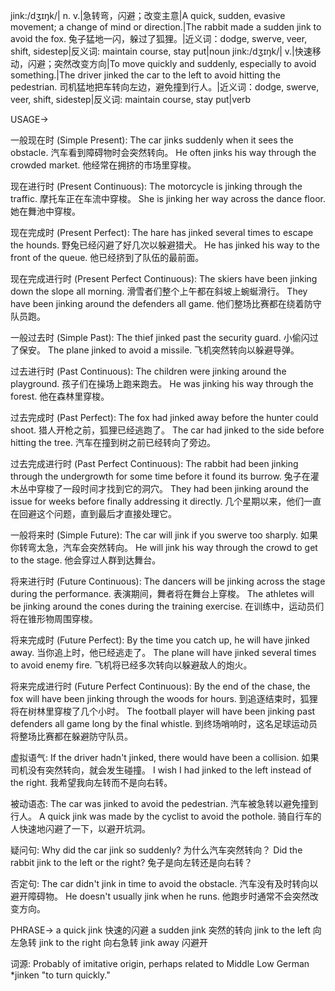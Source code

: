 jink:/dʒɪŋk/| n. v.|急转弯，闪避；改变主意|A quick, sudden, evasive movement; a change of mind or direction.|The rabbit made a sudden jink to avoid the fox. 兔子猛地一闪，躲过了狐狸。|近义词：dodge, swerve, veer, shift, sidestep|反义词: maintain course, stay put|noun
jink:/dʒɪŋk/| v.|快速移动，闪避；突然改变方向|To move quickly and suddenly, especially to avoid something.|The driver jinked the car to the left to avoid hitting the pedestrian. 司机猛地把车转向左边，避免撞到行人。|近义词：dodge, swerve, veer, shift, sidestep|反义词: maintain course, stay put|verb


USAGE->

一般现在时 (Simple Present):
The car jinks suddenly when it sees the obstacle. 汽车看到障碍物时会突然转向。
He often jinks his way through the crowded market. 他经常在拥挤的市场里穿梭。

现在进行时 (Present Continuous):
The motorcycle is jinking through the traffic. 摩托车正在车流中穿梭。
She is jinking her way across the dance floor. 她在舞池中穿梭。


现在完成时 (Present Perfect):
The hare has jinked several times to escape the hounds. 野兔已经闪避了好几次以躲避猎犬。
He has jinked his way to the front of the queue. 他已经挤到了队伍的最前面。

现在完成进行时 (Present Perfect Continuous):
The skiers have been jinking down the slope all morning. 滑雪者们整个上午都在斜坡上蜿蜒滑行。
They have been jinking around the defenders all game. 他们整场比赛都在绕着防守队员跑。

一般过去时 (Simple Past):
The thief jinked past the security guard. 小偷闪过了保安。
The plane jinked to avoid a missile. 飞机突然转向以躲避导弹。

过去进行时 (Past Continuous):
The children were jinking around the playground. 孩子们在操场上跑来跑去。
He was jinking his way through the forest. 他在森林里穿梭。


过去完成时 (Past Perfect):
The fox had jinked away before the hunter could shoot. 猎人开枪之前，狐狸已经逃跑了。
The car had jinked to the side before hitting the tree. 汽车在撞到树之前已经转向了旁边。

过去完成进行时 (Past Perfect Continuous):
The rabbit had been jinking through the undergrowth for some time before it found its burrow.  兔子在灌木丛中穿梭了一段时间才找到它的洞穴。
They had been jinking around the issue for weeks before finally addressing it directly.  几个星期以来，他们一直在回避这个问题，直到最后才直接处理它。


一般将来时 (Simple Future):
The car will jink if you swerve too sharply. 如果你转弯太急，汽车会突然转向。
He will jink his way through the crowd to get to the stage. 他会穿过人群到达舞台。

将来进行时 (Future Continuous):
The dancers will be jinking across the stage during the performance. 表演期间，舞者将在舞台上穿梭。
The athletes will be jinking around the cones during the training exercise. 在训练中，运动员们将在锥形物周围穿梭。


将来完成时 (Future Perfect):
By the time you catch up, he will have jinked away. 当你追上时，他已经逃走了。
The plane will have jinked several times to avoid enemy fire. 飞机将已经多次转向以躲避敌人的炮火。


将来完成进行时 (Future Perfect Continuous):
By the end of the chase, the fox will have been jinking through the woods for hours. 到追逐结束时，狐狸将在树林里穿梭了几个小时。
The football player will have been jinking past defenders all game long by the final whistle. 到终场哨响时，这名足球运动员将整场比赛都在躲避防守队员。


虚拟语气:
If the driver hadn't jinked, there would have been a collision. 如果司机没有突然转向，就会发生碰撞。
I wish I had jinked to the left instead of the right. 我希望我向左转而不是向右转。

被动语态:
The car was jinked to avoid the pedestrian. 汽车被急转以避免撞到行人。
A quick jink was made by the cyclist to avoid the pothole. 骑自行车的人快速地闪避了一下，以避开坑洞。

疑问句:
Why did the car jink so suddenly? 为什么汽车突然转向？
Did the rabbit jink to the left or the right? 兔子是向左转还是向右转？

否定句:
The car didn't jink in time to avoid the obstacle. 汽车没有及时转向以避开障碍物。
He doesn't usually jink when he runs. 他跑步时通常不会突然改变方向。


PHRASE->
a quick jink 快速的闪避
a sudden jink 突然的转向
jink to the left 向左急转
jink to the right 向右急转
jink away 闪避开

词源:  Probably of imitative origin, perhaps related to Middle Low German  *jinken  "to turn quickly."
